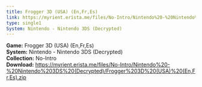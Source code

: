 ```yaml
---
title: Frogger 3D (USA) (En,Fr,Es)
link: https://myrient.erista.me/files/No-Intro/Nintendo%20-%20Nintendo%203DS%20(Decrypted)/Frogger%203D%20(USA)%20(En,Fr,Es).zip
type: single1
System: Nintendo - Nintendo 3DS (Decrypted)
---
```

<b>Game:</b> Frogger 3D (USA) (En,Fr,Es)<br>
<b>System:</b> Nintendo - Nintendo 3DS (Decrypted)<br>
<b>Collection:</b> No-Intro<br>
<b>Download:</b> https://myrient.erista.me/files/No-Intro/Nintendo%20-%20Nintendo%203DS%20(Decrypted)/Frogger%203D%20(USA)%20(En,Fr,Es).zip